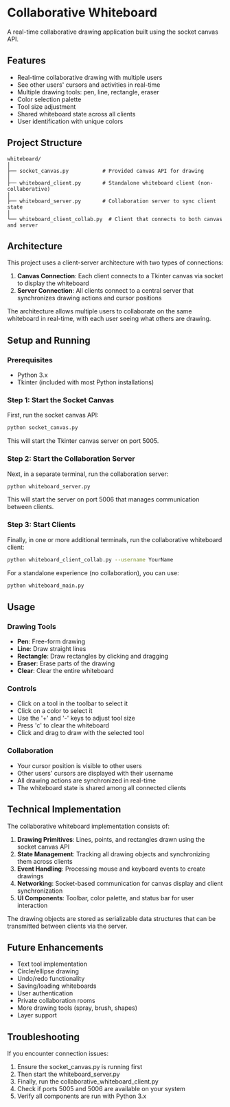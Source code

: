 # Collaborative Whiteboard

A real-time collaborative drawing application built using the socket canvas API.

## Features

- Real-time collaborative drawing with multiple users
- See other users' cursors and activities in real-time
- Multiple drawing tools: pen, line, rectangle, eraser
- Color selection palette
- Tool size adjustment
- Shared whiteboard state across all clients
- User identification with unique colors

## Project Structure

```
whiteboard/
│
├── socket_canvas.py           # Provided canvas API for drawing
│
├── whiteboard_client.py       # Standalone whiteboard client (non-collaborative)
│
├── whiteboard_server.py       # Collaboration server to sync client state
│
└── whiteboard_client_collab.py  # Client that connects to both canvas and server
```

## Architecture

This project uses a client-server architecture with two types of connections:

1. **Canvas Connection**: Each client connects to a Tkinter canvas via socket to display the whiteboard
2. **Server Connection**: All clients connect to a central server that synchronizes drawing actions and cursor positions

The architecture allows multiple users to collaborate on the same whiteboard in real-time, with each user seeing what others are drawing.

## Setup and Running

### Prerequisites
- Python 3.x
- Tkinter (included with most Python installations)

### Step 1: Start the Socket Canvas
First, run the socket canvas API:
```bash
python socket_canvas.py
```
This will start the Tkinter canvas server on port 5005.

### Step 2: Start the Collaboration Server
Next, in a separate terminal, run the collaboration server:
```bash
python whiteboard_server.py
```
This will start the server on port 5006 that manages communication between clients.

### Step 3: Start Clients
Finally, in one or more additional terminals, run the collaborative whiteboard client:
```bash
python whiteboard_client_collab.py --username YourName
```

For a standalone experience (no collaboration), you can use:
```bash
python whiteboard_main.py
```

## Usage

### Drawing Tools
- **Pen**: Free-form drawing
- **Line**: Draw straight lines
- **Rectangle**: Draw rectangles by clicking and dragging
- **Eraser**: Erase parts of the drawing
- **Clear**: Clear the entire whiteboard

### Controls
- Click on a tool in the toolbar to select it
- Click on a color to select it
- Use the '+' and '-' keys to adjust tool size
- Press 'c' to clear the whiteboard
- Click and drag to draw with the selected tool

### Collaboration
- Your cursor position is visible to other users
- Other users' cursors are displayed with their username
- All drawing actions are synchronized in real-time
- The whiteboard state is shared among all connected clients

## Technical Implementation

The collaborative whiteboard implementation consists of:

1. **Drawing Primitives**: Lines, points, and rectangles drawn using the socket canvas API
2. **State Management**: Tracking all drawing objects and synchronizing them across clients
3. **Event Handling**: Processing mouse and keyboard events to create drawings
4. **Networking**: Socket-based communication for canvas display and client synchronization
5. **UI Components**: Toolbar, color palette, and status bar for user interaction

The drawing objects are stored as serializable data structures that can be transmitted between clients via the server.

## Future Enhancements

- Text tool implementation
- Circle/ellipse drawing
- Undo/redo functionality
- Saving/loading whiteboards
- User authentication
- Private collaboration rooms
- More drawing tools (spray, brush, shapes)
- Layer support

## Troubleshooting

If you encounter connection issues:
1. Ensure the socket_canvas.py is running first
2. Then start the whiteboard_server.py
3. Finally, run the collaborative_whiteboard_client.py
4. Check if ports 5005 and 5006 are available on your system
5. Verify all components are run with Python 3.x